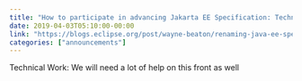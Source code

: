 ```yaml
---
title: "How to participate in advancing Jakarta EE Specification: Technical and Collateral material related work"
date: 2019-04-03T05:10:00-00:00
link: "https://blogs.eclipse.org/post/wayne-beaton/renaming-java-ee-specifications-jakarta-ee"
categories: ["announcements"]
---
```


Technical Work: We will need a lot of help on this front as well